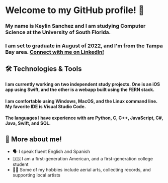 # Welcome to my GitHub profile! 🌻
### My name is Keylin Sanchez and I am studying Computer Science at the University of South Florida. 
### I am set to graduate in August of 2022, and I'm from the Tampa Bay area. [Connect with me on LinkedIn!](https://www.linkedin.com/in/keylin-sanchez/)
## 🛠️ Technologies & Tools
#### I am currently working on two independent study projects. One is an iOS app using Swift, and the other is a webapp built using the FERN stack.
#### I am comfortable using Windows, MacOS, and the Linux command line. My favorite IDE is Visual Studio Code. 
#### The languages I have experience with are Python, C, C++, JavaScript, C#, Java, Swift, and SQL.
## 🌱 More about me!
- 🗣 I speak fluent English and Spanish
- 🇺🇸 I am a first-generation American, and a first-generation college student
- 🤸‍♂️ Some of my hobbies include aerial arts, collecting records, and supporting local artists
